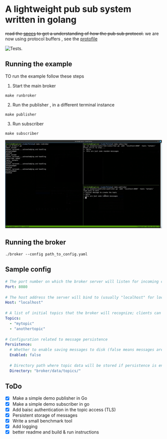 # A lightweight pub sub system written in golang 
~~read the [specs](specs.md) to get a understanding of how the pub sub protocol.~~
we are now using protocol buffers , see the [protofile](proto/packet.proto)

![Tests](https://github.com/tervicke/Tolstoy/actions/workflows/test.yml/badge.svg).

##  Running the example
TO run the example follow these steps 
1. Start the main broker
```
make runbroker
```
2. Run the publisher , in a different terminal instance
```
make publisher
```

3. Run subscriber 
```
make subscriber
```
![example screenshot](examples/examplescreenshot.png)


## Running the broker
```
./broker --config path_to_config.yaml
```

## Sample config
```yaml
# The port number on which the broker server will listen for incoming connections
Port: 8080

# The host address the server will bind to (usually "localhost" for local development)
Host: "localhost"

# A list of initial topics that the broker will recognize; clients can publish/subscribe to these
Topics:
  - "mytopic"
  - "anothertopic"

# Configuration related to message persistence
Persistence:
  # Whether to enable saving messages to disk (false means messages are kept in memory only)
  Enabled: false
  
  # Directory path where topic data will be stored if persistence is enabled
  Directory: "broker/data/topics/"
```

## ToDo
- [x] Make a simple demo publisher in Go
- [x] Make a simple demo subscriber in go
- [x] Add baisc authentication in the topic access (TLS)
- [x] Persistent storage of messages 
- [x] Write a small benchmark tool
- [x] Add logging
- [x] better readme and build & run instructions

